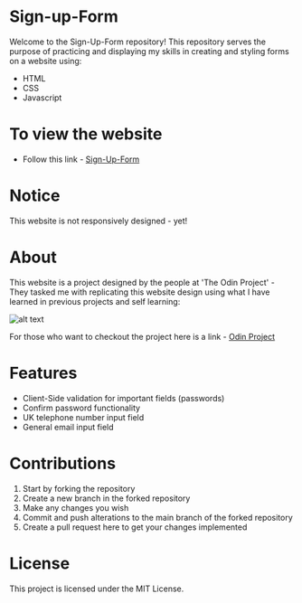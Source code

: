 # Sign-up-Form

Welcome to the Sign-Up-Form repository! This repository serves the purpose of practicing and displaying my skills in creating and styling forms on a website using:

- HTML
- CSS
- Javascript

# To view the website

- Follow this link - [Sign-Up-Form](https://raimeiraikiri.github.io/Sign-up-Form/)
# Notice 

This website is not responsively designed - yet!

# About

This website is a project designed by the people at 'The Odin Project' - They tasked me with replicating this website design using what I have learned in previous projects and self learning:

![alt text](/Sign-up-Form/img/sign-up-form-img.png "Title")
    
For those who want to checkout the project here is a link - [Odin Project](https://www.theodinproject.com/lessons/node-path-intermediate-html-and-css-sign-up-form)


# Features

- Client-Side validation for important fields (passwords)
- Confirm password functionality
- UK telephone number input field
- General email input field

# Contributions

1. Start by forking the repository
2. Create a new branch in the forked repository
3. Make any changes you wish
4. Commit and push alterations to the main branch of the forked repository
5. Create a pull request here to get your changes implemented

# License

This project is licensed under the MIT License.